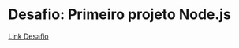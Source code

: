 # Desafio: Primeiro projeto Node.js

[Link Desafio](https://github.com/Rocketseat/bootcamp-gostack-desafios/blob/master/desafio-fundamentos-nodejs/README.md)
